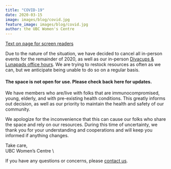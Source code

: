 ```yaml
---
title: "COVID-19"
date: 2020-03-15
image: images/blog/covid.jpg
feature_image: images/blog/covid.jpg
author: the UBC Women's Centre
---
```


[Text on page for screen readers](/accessiblecovid.txt)

Due to the nature of the situation, we have decided to cancel all in-person events for the remainder of 2020, as well as our in-person [Divacups & Lunapads office hours](/portfolio/divacup/). We are trying to restock resources as often as we can, but we anticipate being unable to do so on a regular basis. 

#### The space is not open for use. Please check back here for updates.

We have members who are/live with folks that are immunocompromised, young, elderly, and with pre-existing health conditions. This greatly informs out decision, as well as our priority to maintain the health and safety of our community. 

We apologize for the inconvenience that this can cause our folks who share the space and rely on our resources. During this time of uncertainty, we thank you for your understanding and cooperations and will keep you informed if anything changes. 

Take care, \
UBC Women’s Centre \

If you have any questions or concerns, please [contact us](/contact).
